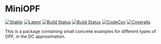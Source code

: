 # MiniOPF

[![Stable](https://img.shields.io/badge/docs-stable-blue.svg)](https://lsindoni.github.io/MiniOPF.jl/stable)
[![Latest](https://img.shields.io/badge/docs-latest-blue.svg)](https://lsindoni.github.io/MiniOPF.jl/latest)
[![Build Status](https://travis-ci.org/lsindoni/MiniOPF.jl.svg?branch=master)](https://travis-ci.org/lsindoni/MiniOPF.jl)
[![Build Status](https://ci.appveyor.com/api/projects/status/github/lsindoni/MiniOPF.jl?svg=true)](https://ci.appveyor.com/project/lsindoni/MiniOPF-jl)
[![CodeCov](https://codecov.io/gh/lsindoni/MiniOPF.jl/branch/master/graph/badge.svg)](https://codecov.io/gh/lsindoni/MiniOPF.jl)
[![Coveralls](https://coveralls.io/repos/github/lsindoni/MiniOPF.jl/badge.svg?branch=master)](https://coveralls.io/github/lsindoni/MiniOPF.jl?branch=master)

This is a package containing small concrete examples for different types of OPF, in the DC
approximation.
